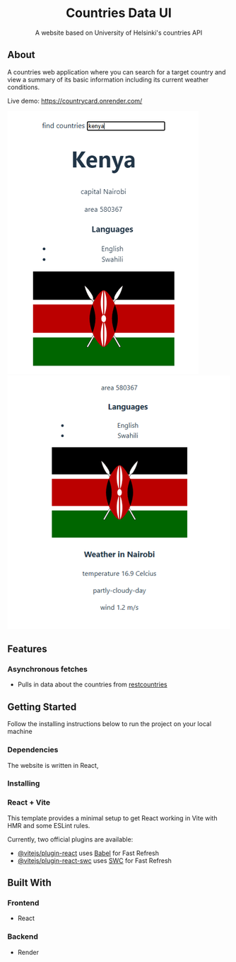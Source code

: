 <div align="center">
  <h1>Countries Data UI</h1>
  <p>A website based on University of Helsinki's countries API</p>
</div>

## About
A countries web application where you can search for a target country and view a summary of its basic information including its current weather conditions.

Live demo: https://countrycard.onrender.com/

![Search functionality](src/assets/search.png)
![Weather Data](src/assets/weather.png)

## Features

### Asynchronous fetches
* Pulls in data about the countries from [restcountries](https://studies.cs.helsinki.fi/restcountries/)

## Getting Started

Follow the installing instructions below to run the project on your local machine

### Dependencies

The website is written in React,

### Installing

### React + Vite

This template provides a minimal setup to get React working in Vite with HMR and some ESLint rules.

Currently, two official plugins are available:

- [@vitejs/plugin-react](https://github.com/vitejs/vite-plugin-react/blob/main/packages/plugin-react/README.md) uses [Babel](https://babeljs.io/) for Fast Refresh
- [@vitejs/plugin-react-swc](https://github.com/vitejs/vite-plugin-react-swc) uses [SWC](https://swc.rs/) for Fast Refresh

## Built With

### Frontend

* React

### Backend

* Render

